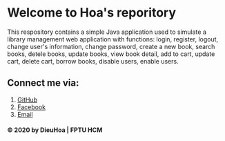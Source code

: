# Welcome to Hoa's reporitory
This respository contains a simple Java application used to simulate a library management web application with functions: login, register, logout, change user's information, change password, create a new book, search books, detele books, update books, view book detail, add to cart, update cart, delete cart, borrow books, disable users, enable users. 

## Connect me via:
1. [GitHub](http:https://github.com/luudieuhoa28)
2. [Facebook](https://www.facebook.com/luudieu.hoa)
3. [Email](luudieuhoa28@gmail.com)

#### © 2020 by DieuHoa | FPTU HCM

